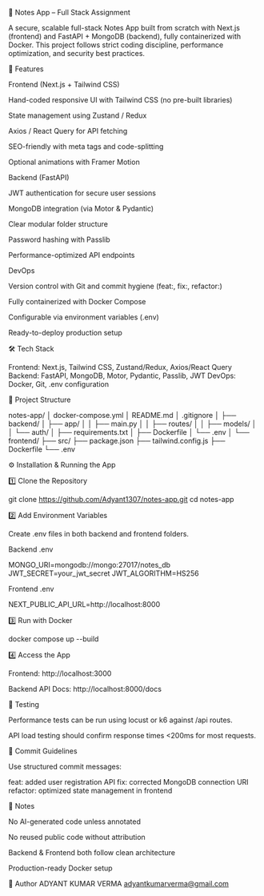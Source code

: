 📓 Notes App – Full Stack Assignment

A secure, scalable full-stack Notes App built from scratch with Next.js (frontend) and FastAPI + MongoDB (backend), fully containerized with Docker.
This project follows strict coding discipline, performance optimization, and security best practices.


🚀 Features

Frontend (Next.js + Tailwind CSS)

Hand-coded responsive UI with Tailwind CSS (no pre-built libraries)

State management using Zustand / Redux

Axios / React Query for API fetching

SEO-friendly with meta tags and code-splitting

Optional animations with Framer Motion


Backend (FastAPI)

JWT authentication for secure user sessions

MongoDB integration (via Motor & Pydantic)

Clear modular folder structure

Password hashing with Passlib

Performance-optimized API endpoints


DevOps

Version control with Git and commit hygiene (feat:, fix:, refactor:)

Fully containerized with Docker Compose

Configurable via environment variables (.env)

Ready-to-deploy production setup


🛠 Tech Stack

Frontend: Next.js, Tailwind CSS, Zustand/Redux, Axios/React Query
Backend: FastAPI, MongoDB, Motor, Pydantic, Passlib, JWT
DevOps: Docker, Git, .env configuration


📂 Project Structure

notes-app/
│   docker-compose.yml
│   README.md
│   .gitignore
│
├── backend/
│   ├── app/
│   │   ├── main.py
│   │   ├── routes/
│   │   ├── models/
│   │   └── auth/
│   ├── requirements.txt
│   ├── Dockerfile
│   └── .env
│
└── frontend/
    ├── src/
    ├── package.json
    ├── tailwind.config.js
    ├── Dockerfile
    └── .env


⚙️ Installation & Running the App

1️⃣ Clone the Repository

git clone https://github.com/Adyant1307/notes-app.git
cd notes-app

2️⃣ Add Environment Variables

Create .env files in both backend and frontend folders.

Backend .env

MONGO_URI=mongodb://mongo:27017/notes_db
JWT_SECRET=your_jwt_secret
JWT_ALGORITHM=HS256

Frontend .env

NEXT_PUBLIC_API_URL=http://localhost:8000

3️⃣ Run with Docker

docker compose up --build

4️⃣ Access the App

Frontend: http://localhost:3000

Backend API Docs: http://localhost:8000/docs


🧪 Testing

Performance tests can be run using locust or k6 against /api routes.

API load testing should confirm response times <200ms for most requests.


📜 Commit Guidelines

Use structured commit messages:

feat: added user registration API
fix: corrected MongoDB connection URI
refactor: optimized state management in frontend


📌 Notes

No AI-generated code unless annotated

No reused public code without attribution

Backend & Frontend both follow clean architecture

Production-ready Docker setup


👤 Author
ADYANT KUMAR VERMA
adyantkumarverma@gmail.com
